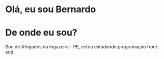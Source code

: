 # Olá, eu sou Bernardo
# De onde eu sou?
Sou de Afogados da Ingazeira - PE, estou estudando programação front-end.

